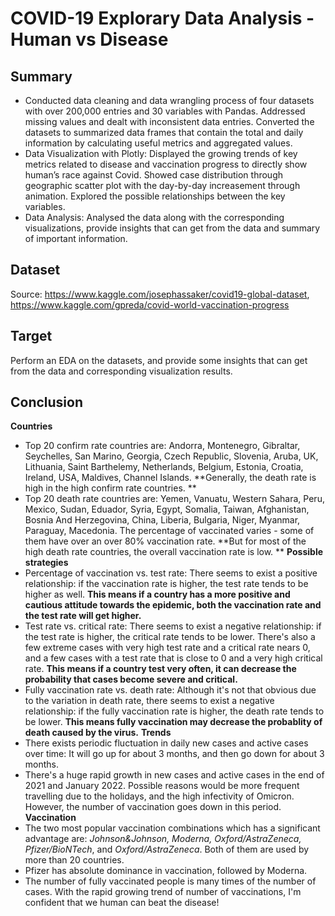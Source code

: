 # COVID-19 Explorary Data Analysis - Human vs Disease 

## Summary
- Conducted data cleaning and data wrangling process of four datasets with over 200,000 entries and 30 variables with Pandas. Addressed missing values and dealt with inconsistent data entries. Converted the datasets to summarized data frames that contain the total and daily information by calculating useful metrics and aggregated values.
- Data Visualization with Plotly: Displayed the growing trends of key metrics related to disease and vaccination progress to directly show human’s race against Covid. Showed case distribution through geographic scatter plot with the day-by-day increasement through animation. Explored the possible relationships between the key variables.
- Data Analysis: Analysed the data along with the corresponding visualizations, provide insights that can get from the data and summary of important information.  

## Dataset

Source: https://www.kaggle.com/josephassaker/covid19-global-dataset, https://www.kaggle.com/gpreda/covid-world-vaccination-progress

## Target  
Perform an EDA on the datasets, and provide some insights that can get from the data and corresponding visualization results.  

## Conclusion
**Countries**
- Top 20 confirm rate countries are: Andorra, Montenegro, Gibraltar, Seychelles, San Marino, Georgia, Czech Republic, Slovenia, Aruba, UK, Lithuania, Saint Barthelemy, Netherlands, Belgium, Estonia, Croatia, Ireland, USA, Maldives, Channel Islands. **Generally, the death rate is high in the high confirm rate countries.   **
- Top 20 death rate countries are: Yemen, Vanuatu, Western Sahara, Peru, Mexico, Sudan, Eduador, Syria, Egypt, Somalia, Taiwan, Afghanistan, Bosnia And Herzegovina, China, Liberia, Bulgaria, Niger, Myanmar, Paraguay, Macedonia. The percentage of vaccinated varies - some of them have over an over 80% vaccination rate. **But for most of the high death rate countries, the overall vaccination rate is low. ** 
**Possible strategies**
- Percentage of vaccination vs. test rate: There seems to exist a positive relationship: if the vaccination rate is higher, the test rate tends to be higher as well. **This means if a country has a more positive and cautious attitude towards the epidemic, both the vaccination rate and the test rate will get higher.**
- Test rate vs. critical rate: There seems to exist a negative relationship: if the test rate is higher, the critical rate tends to be lower. There's also a few extreme cases with very high test rate and a critical rate nears 0, and a few cases with a test rate that is close to 0 and a very high critical rate. **This means if a country test very often, it can decrease the probability that cases become severe and critical.**
- Fully vaccination rate vs. death rate: Although it's not that obvious due to the variation in death rate, there seems to exist a negative relationship: if the fully vaccination rate is higher, the death rate tends to be lower. **This means fully vaccination may decrease the probablity of death caused by the virus.**
**Trends**
- There exists periodic fluctuation in daily new cases and active cases over time: It will go up for about 3 months, and then go down for about 3 months. 
- There's a huge rapid growth in new cases and active cases in the end of 2021 and January 2022. Possible reasons would be more frequent travelling due to the holidays, and the high infectivity of Omicron. However, the number of vaccination goes down in this period.
**Vaccination**
- The two most popular vaccination combinations which has a significant advantage are: *Johnson&Johnson, Moderna, Oxford/AstraZeneca, Pfizer/BioNTech*, and *Oxford/AstraZeneca*. Both of them are used by more than 20 countries. 
- Pfizer has absolute dominance in vaccination, followed by Moderna.  
- The number of fully vaccinated people is many times of the number of cases. With the rapid growing trend of number of vaccinations, I'm confident that we human can beat the disease!
